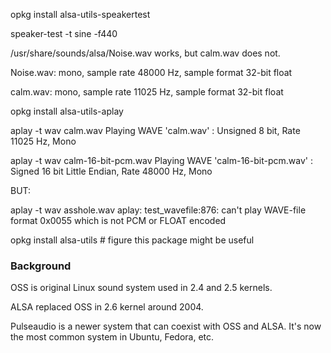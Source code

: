 opkg install alsa-utils-speakertest

speaker-test -t sine -f440

/usr/share/sounds/alsa/Noise.wav works, but calm.wav does not.

Noise.wav: mono, sample rate 48000 Hz, sample format 32-bit float

calm.wav: mono, sample rate 11025 Hz, sample format 32-bit float

opkg install alsa-utils-aplay

aplay -t wav calm.wav 
Playing WAVE 'calm.wav' : Unsigned 8 bit, Rate 11025 Hz, Mono

aplay -t wav calm-16-bit-pcm.wav 
Playing WAVE 'calm-16-bit-pcm.wav' : Signed 16 bit Little Endian, Rate 48000 Hz, Mono


BUT:

aplay -t wav asshole.wav 
aplay: test_wavefile:876: can't play WAVE-file format 0x0055 which is not PCM or FLOAT encoded

opkg install alsa-utils # figure this package might be useful

### Background ###

OSS is original Linux sound system used in 2.4 and 2.5 kernels.

ALSA replaced OSS in 2.6 kernel around 2004.

Pulseaudio is a newer system that can coexist with OSS and ALSA. It's now the most common system in Ubuntu, Fedora, etc.

